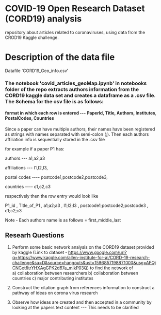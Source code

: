 # COVID-19 Open Research Dataset (CORD19) analysis
repository about articles related to coronaviruses, using data from the CROD19 Kaggle challenge.

# Description of the data file 
Datafile 'CORD19_Geo_info.csv'

### The notebook 'covid_articles_geoMap.ipynb' in notebooks folder of the repo extracts authors information from the CORD19 kaggle data set and creates a dataframe as a .csv file. The Schema for the csv file is as follows:


#### format in which each row is entered  --- PaperId, Title, Authors, Institutes, PostalCodes, Countries

Since a paper can have multiple authors, their names have been registered as strings with names separated with semi-colon (;).
Then each authors affiliation info is sequentially stored in the .csv file


for example if a paper P1 has:

authors --- a1,a2,a3 

affiliations --- I1,I2,I3, 

postal codes ---- postcode1,postcode2,postcode3, 

countries ---- c1,c2,c3 

respectively then the row entry would look like

P1_id , Title_of_P1 , a1;a2;a3 , I1;I2;I3 , postcode1;postcode2;postcode3 , c1;c2;c3

Note - Each authors name is as follows = first_middle_last

## Researh Questions

1. Perform some basic network analysis on the CORD19 dataset provided by kaggle 
(Link to dataset - https://www.google.com/url?q=https://www.kaggle.com/allen-institute-for-ai/CORD-19-research-challenge&sa=D&source=hangouts&ust=1586857198871000&usg=AFQjCNGetfltrYHXAgGPK2d67a_mlkP03Q)
to find the network of  
a) collaboration between researchers
b) collaboration between countries
c) major contributing institutes

2. Construct the citation graph from references information to construct a pathway of ideas on corona virus research

3. Observe how ideas are created and then accepted in a community by looking at the papers text content   --- This needs to be clarified 
